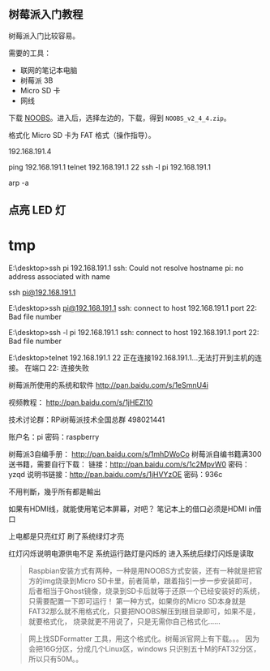 ## 树莓派入门教程

树莓派入门比较容易。

需要的工具：

* 联网的笔记本电脑
* 树莓派 3B
* Micro SD 卡
* 网线

下载 [NOOBS](https://www.raspberrypi.org/downloads/noobs/)。进入后，选择左边的，下载，得到 `NOOBS_v2_4_4.zip`。

格式化 Micro SD 卡为 FAT 格式（操作指导）。

192.168.191.4

ping 192.168.191.1
telnet 192.168.191.1 22
ssh -l pi 192.168.191.1

arp -a


## 点亮 LED 灯


# tmp

E:\desktop>ssh pi 192.168.191.1
ssh: Could not resolve hostname pi: no address associated with name

ssh pi@192.168.191.1

E:\desktop>ssh pi@192.168.191.1
ssh: connect to host 192.168.191.1 port 22: Bad file number

E:\desktop>ssh -l pi 192.168.191.1
ssh: connect to host 192.168.191.1 port 22: Bad file number

E:\desktop>telnet 192.168.191.1 22
正在连接192.168.191.1...无法打开到主机的连接。 在端口 22: 连接失败


树莓派所使用的系统和软件
http://pan.baidu.com/s/1eSmnU4i 
 
视频教程：  http://pan.baidu.com/s/1jHEZl10 
 
技术讨论群：RPi树莓派技术全国总群 498021441
   
账户名：pi  密码：raspberry
 
树莓派3自编手册：  http://pan.baidu.com/s/1mhDWoCo 
树莓派自编书籍满300送书籍，需要自行下载： 链接：http://pan.baidu.com/s/1c2MpvW0 密码：yzqd
说明书链接：http://pan.baidu.com/s/1jHVYzOE 密码：936c

不用判斷，幾乎所有都是輸出

如果有HDMI线，就能使用笔记本屏幕，对吧？
笔记本上的借口必须是HDMI in借口

上电都是只亮红灯
刷了系统绿灯才亮

红灯闪烁说明电源供电不足
系统运行路灯是闪烁的
进入系统后绿灯闪烁是读取


> Raspbian安装方式有两种，一种是用NOOBS方式安装，还有一种就是把官方的img烧录到Micro SD卡里，前者简单，跟着指引一步一步安装即可，
后者相当于Ghost镜像，烧录到SD卡后就等于还原一个已经安装好的系统，只需要配置一下即可运行！
第一种方式，如果你的Micro SD本身就是FAT32那么就不用格式化，只要把NOOBS解压到根目录即可，如果不是，就要格式化，
烧录就更不用说了，只是无需你自己格式化……

> 网上找SDFormatter 工具，用这个格式化。树莓派官网上有下载。。。
  因为会把16G分区，分成几个Linux区，windows 只识别五十M的FAT32分区，所以只有50M。。



